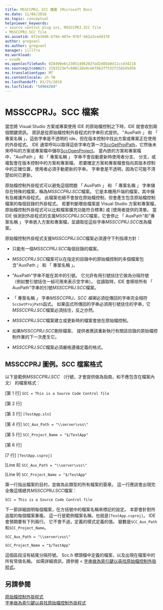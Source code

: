 ```yaml
---
title: MSSCCPRJ。SCC 檔案 |Microsoft Docs
ms.date: 11/04/2016
ms.topic: conceptual
helpviewer_keywords:
- source control plug-ins, MSSCCPRJ.SCC file
- MSSCCPRJ.SCC file
ms.assetid: 6f2e39d6-b79d-407e-976f-b62a3cedd378
author: gregvanl
ms.author: gregvanl
manager: jillfra
ms.workload:
- vssdk
ms.openlocfilehash: 028490e6c23051496202fad2d85b0d11cc434218
ms.sourcegitcommit: 2193323efc608118e0ce6f6b2ff532f158245d56
ms.translationtype: MT
ms.contentlocale: zh-TW
ms.lasthandoff: 01/25/2019
ms.locfileid: "54964284"
---
```

# <a name="mssccprjscc-file"></a>MSSCCPRJ。SCC 檔案
當您將 Visual Studio 方案或專案使用 IDE 的原始檔控制之下時，IDE 就會收到兩個關鍵資訊。 資訊是從原始檔控制外掛程式的字串形式提供。 "AuxPath 」 和 「 專案名稱 」，這些字串是不透明的 ide，但在版本控制中找出方案或專案正在使用的外掛程式。 IDE 通常呼叫以取得這些字串在第一次[SccGetProjPath](../extensibility/sccgetprojpath-function.md)，它然後未來呼叫的方案或專案檔中儲存[SccOpenProject](../extensibility/sccopenproject-function.md)。 當內嵌的方案和專案檔中，"AuxPath 」 和 「 專案名稱 」 字串不會自動更新時使用者分支、 分支，或複製會在版本控制中的方案和專案檔。 若要確定方案和專案檔會指向其版本控制中的正確位置，使用者必須手動更新的字串。 字串會是不透明，因為它可能不清楚如何已更新。  
  
 原始檔控制外掛程式可以避免這個問題 「 AuxPath 」 和 「 專案名稱 」 字串儲存在特殊的檔案，稱為*MSSCCPRJ.SCC*檔案。 它是本機用戶端的檔案，其中擁有及維護外掛程式。 此檔案也絕不會放在原始檔控制，但會產生包含原始檔控制檔案的每個目錄的外掛程式。 若要判斷哪些檔案是 Visual Studio 方案和專案檔，原始檔控制外掛程式可以比較檔案擴充功能符合標準] 或 [使用者提供的清單。 當 IDE 偵測到外掛程式的支援*MSSCCPRJ.SCC*檔案，它會停止 「 AuxPath"和"專案名稱 」 字串嵌入方案和專案檔，並讀取從這些字串*MSSCCPRJ.SCC*改為檔案。  
  
 原始檔控制外掛程式支援*MSSCCPRJ.SCC*檔案必須遵守下列指導方針：  
  
-   只能有一個*MSSCCPRJ.SCC*每個目錄的檔案。  
  
-   *MSSCCPRJ.SCC*檔案可以在指定的目錄中的原始檔控制的多個檔案包含"AuxPath 」 和 「 專案名稱 」。  
  
-   "AuxPath"字串不能在其中的引號。 它允許有用引號括住它做為分隔符號 （例如雙引號括住一組可用來表示空字串）。 從讀取時，IDE 會移除所有 「 AuxPath"字串的引號*MSSCCPRJ.SCC*檔案。  
  
-   「 專案名稱 」 字串*MSSCCPRJ。SCC 檔案*必須從傳回的字串完全相符`SccGetProjPath`函式。 如果函式所傳回的字串必須用引號括住的字串，它*MSSCCPRJ.SCC*檔案必須括住，反之亦然。  
  
-   *MSSCCPRJ.SCC*檔案建立或更新時的檔案會放在原始檔控制。  
  
-   如果*MSSCCPRJ.SCC*刪除檔案、 提供者應該重新執行有關該目錄的原始檔控制作業的下一次產生它。  
  
-   *MSSCCPRJ.SCC*檔案必須嚴格遵循定義的格式。  
  
## <a name="an-illustration-of-the-mssccprjscc-file-format"></a>MSSCCPRJ 圖例。SCC 檔案格式  
 以下是範例*MSSCCPRJ.SCC* （行號，才會提供做為指南，和不應包含在檔案內文） 的檔案格式：  
  
 [第 1 行] `SCC = This is a Source Code Control file`  
  
 [第 2 行]  
  
 [第 3 行] `[TestApp.sln]`  
  
 [第 4 行] `SCC_Aux_Path = "\\server\vss\"`  
  
 [第 5 行] `SCC_Project_Name = "$/TestApp"`  
  
 [第 6 行]  
  
 [7 行] `[TestApp.csproj]`  
  
 [Line 8] `SCC_Aux_Path = "\\server\vss\"`  
  
 [Line 9] `SCC_Project_Name = "$/TestApp"`  
  
 第一行指出檔案的目的，並做為此類型的所有檔案的簽章。 這一行應該會出現完全像這樣總共*MSSCCPRJ.SCC*檔案：  
  
 `SCC = This is a Source Code Control file`  
  
 下一節詳細說明每個檔案，在方括號中的檔案名稱來標記的設定。 本節會針對所追蹤的每個檔案重複。 這一行是範例檔案名稱，也就是`[TestApp.csproj]`。 IDE 會預期要有下列兩行。 它不會不過，定義的樣式定義的值。 變數是`SCC_Aux_Path`和`SCC_Project_Name`。  
  
 `SCC_Aux_Path = "\\server\vss\"`  
  
 `SCC_Project_Name = "$/TestApp"`  
  
 這個區段沒有結尾分隔符號。 Scc.h 標頭檔中定義的檔案，以及出現在檔案中的所有常值名稱。 如需詳細資訊，請參閱 <<c0> [ 字串做為索引鍵以尋找原始檔控制外掛程式](../extensibility/strings-used-as-keys-for-finding-a-source-control-plug-in.md)。  
  
## <a name="see-also"></a>另請參閱  
 [原始檔控制外掛程式](../extensibility/source-control-plug-ins.md)   
 [字串做為索引鍵以尋找原始檔控制外掛程式](../extensibility/strings-used-as-keys-for-finding-a-source-control-plug-in.md)